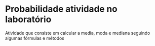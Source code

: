 # Probabilidade atividade no laboratório
Atividade que consiste em calcular a media, moda e mediana seguindo algumas fórmulas e métodos
